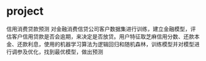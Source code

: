 # project
信用消费贷款预测
对金融消费信贷公司客户数据集进行训练，建立金融模型，评估客户信用贷款是否会逾期，来决定是否放贷。用户特征取芝麻信用分数、还款本金、还款利息，使用的机器学习算法为逻辑回归和随机森林，训练模型并对模型进行调参及优化，找到最优模型，做出预测
